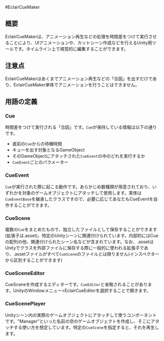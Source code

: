 #EclairCueMaker

## 概要
EclairCueMakerは、アニメーション再生などの処理を時間差をつけて実行させることにより、UIアニメーションや、カットシーン作成などを行えるUnity用ツールです。タイムライン上で視覚的に編集することができます。

## 注意点
EclairCueMakerはあくまでアニメーション再生などの「合図」を出すだけであり、EclairCueMaker単体でアニメーションを行うことはできません。
## 用語の定義
### Cue
時間差をつけて実行される「合図」です。`Cue`が保持している情報は以下の通りです。
* 直前の`Cue`からの待機時間
* キューを出す対象となるGameObject
* そのGameObjectにアタッチされた`CueEvent`の中のどれを実行するか
* `CueEvent`ごとのパラメーター

### CueEvent
`Cue`が実行された際に起こる動作です。あらかじめ数種類が用意されており、いずれかを対象のゲームオブジェクトにアタッチして使用します。実体は`CueEventBase`を継承したクラスですので、必要に応じてあなたもCueEventを自作することができます。
### CueScene
複数の`Cue`をまとめたもので、独立したファイルとして保存することができます(拡張子は.asset)。特定のUnityシーンに関連付けられています。内部的にはCueの配列の他、関連付けられたシーン名などが含まれています。なお、.assetはUnityでクラスを外部ファイルに保存する際に一般的に使われる拡張子であり、.assetファイルがすべて`CueScene`のファイルとは限りません(インスペクターから区別することができます)
### CueSceneEditor
CueSceneを作成するエディターです。`CueEditor`と省略されることがあります。UnityのWindowメニュー>EclairCueEditorを選択することで開きます。
### CueScenePlayer
Unityシーン内の実際のゲームオブジェクトにアタッチして使うコンポーネントです。"Manager"といった名前の空のゲームオブジェクトを作成し、そこにアタッチする使い方を想定しています。特定の`CueScene`を指定すると、それを再生します。
